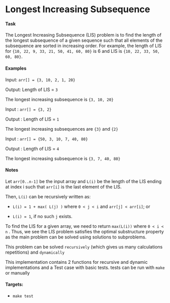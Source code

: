 # Longest Increasing Subsequence

#### Task
The Longest Increasing Subsequence (LIS) problem is to find the length of the longest subsequence of a given sequence such that all elements of the subsequence are sorted in increasing order. For example, the length of LIS for ```{10, 22, 9, 33, 21, 50, 41, 60, 80}``` is 6 and LIS is ```{10, 22, 33, 50, 60, 80}```.

#### Examples

Input: ```arr[] = {3, 10, 2, 1, 20}```

Output: Length of LIS = ```3```

The longest increasing subsequence is ```{3, 10, 20}```

Input  : ```arr[] = {3, 2}```

Output : Length of LIS = ```1```

The longest increasing subsequences are ```{3}``` and ```{2}```

Input : ```arr[] = {50, 3, 10, 7, 40, 80}```

Output : Length of LIS = ```4```

The longest increasing subsequence is ```{3, 7, 40, 80}```


#### Notes

Let ```arr[0..n-1]``` be the input array and ```L(i)``` be the length of the LIS ending at index i such that ```arr[i]``` is the last element of the LIS.

Then, ```L(i)``` can be recursively written as:

  * ```L(i) = 1 + max( L(j) )``` where ```0 < j < i``` and ```arr[j] < arr[i]```; or

  * ```L(i) = 1```, if no such ```j``` exists.

To find the LIS for a given array, we need to return ```max(L(i))``` where ```0 < i < n```
.
Thus, we see the LIS problem satisfies the optimal substructure property as the main problem can be solved using solutions to subproblems.

This problem can be solved ```recursively``` (which gives us many calculations repetitions) and ```dynamically```

This implementation contains 2 functions for recursive and dynamic implementations and a Test case with basic tests. tests can be run with ```make``` or manually

#### Targets:
  * ```make test```
